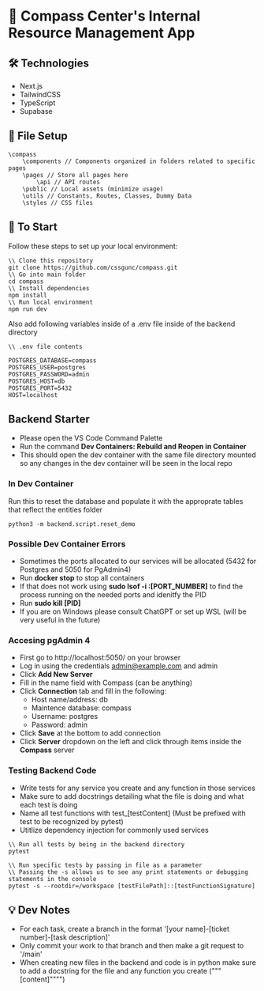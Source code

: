 # 🧭 Compass Center's Internal Resource Management App

## 🛠 Technologies

- Next.js
- TailwindCSS
- TypeScript
- Supabase

## 📁 File Setup

```
\compass
    \components // Components organized in folders related to specific pages
    \pages // Store all pages here
        \api // API routes
    \public // Local assets (minimize usage)
    \utils // Constants, Routes, Classes, Dummy Data
    \styles // CSS files
```

## 🚀 To Start

Follow these steps to set up your local environment:

```
\\ Clone this repository
git clone https://github.com/cssgunc/compass.git
\\ Go into main folder
cd compass
\\ Install dependencies
npm install
\\ Run local environment
npm run dev
```

Also add following variables inside of a .env file inside of the backend directory

```
\\ .env file contents

POSTGRES_DATABASE=compass
POSTGRES_USER=postgres
POSTGRES_PASSWORD=admin
POSTGRES_HOST=db
POSTGRES_PORT=5432
HOST=localhost
```

## Backend Starter

- Please open the VS Code Command Palette
- Run the command **Dev Containers: Rebuild and Reopen in Container**
- This should open the dev container with the same file directory mounted so any changes in the dev container will be seen in the local repo

### In Dev Container

Run this to reset the database and populate it with the approprate tables that reflect the entities folder
```
python3 -m backend.script.reset_demo
```

### Possible Dev Container Errors

- Sometimes the ports allocated to our services will be allocated (5432 for Postgres and 5050 for PgAdmin4)
- Run **docker stop** to stop all containers
- If that does not work using **sudo lsof -i :[PORT_NUMBER]** to find the process running on the needed ports and idenitfy the PID
- Run **sudo kill [PID]**
- If you are on Windows please consult ChatGPT or set up WSL (will be very useful in the future)

### Accesing pgAdmin 4

- First go to http://localhost:5050/ on your browser
- Log in using the credentials admin@example.com and admin
- Click **Add New Server**
- Fill in the name field with Compass (can be anything)
- Click **Connection** tab and fill in the following:
  - Host name/address: db
  - Maintence database: compass
  - Username: postgres
  - Password: admin
- Click **Save** at the bottom to add connection
- Click **Server** dropdown on the left and click through items inside the **Compass** server

### Testing Backend Code

- Write tests for any service you create and any function in those services
- Make sure to add docstrings detailing what the file is doing and what each test is doing
- Name all test functions with test\_[testContent] (Must be prefixed with test to be recognized by pytest)
- Utitlize dependency injection for commonly used services

```
\\ Run all tests by being in the backend directory
pytest

\\ Run specific tests by passing in file as a parameter
\\ Passing the -s allows us to see any print statements or debugging statements in the console
pytest -s --rootdir=/workspace [testFilePath]::[testFunctionSignature]
```

## 💡 Dev Notes

- For each task, create a branch in the format '[your name]-[ticket number]-[task description]'
- Only commit your work to that branch and then make a git request to '/main'
- When creating new files in the backend and code is in python make sure to add a docstring for the file and any function you create ("""[content]"""")
